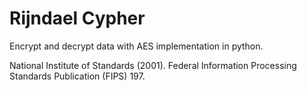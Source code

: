 # Rijndael Cypher
Encrypt and decrypt data with AES implementation in python.




National Institute of Standards (2001). Federal Information Processing Standards Publication (FIPS) 197.
